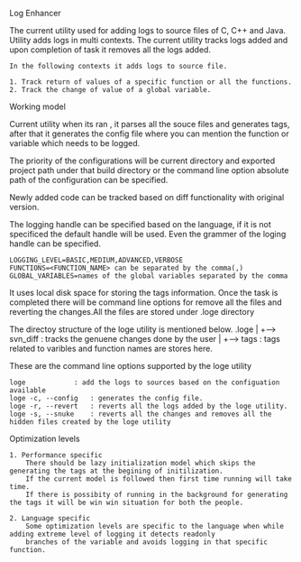 Log Enhancer

The current utility used for adding logs to source files of C, C++ and Java. Utility adds logs in multi contexts. 
The current utility tracks logs added and upon completion of task it removes all the logs added.

	In the following contexts it adds logs to source file.

	1. Track return of values of a specific function or all the functions.
	2. Track the change of value of a global variable.


Working model

Current utility when its ran , it parses all the souce files and generates tags, 
after that it generates the config file where you can mention the function or variable which needs to be logged.

The priority of the configurations will be current directory and exported project path under that build directory
or the command line option absolute path of the configuration can be specified.

Newly added code can be tracked based on diff functionality with original version.

The logging handle can be specified based on the language, if it is not specificed the default handle will be used.
Even the grammer of the loging handle can be specified.


	LOGGING_LEVEL=BASIC,MEDIUM,ADVANCED,VERBOSE					
	FUNCTIONS=<FUNCTION_NAME> can be separated by the comma(,)
	GLOBAL_VARIABLES=names of the global variables separated by the comma


It uses local disk space for storing the tags information. Once the task is completed there will be command line options for remove all the files and reverting the changes.All the files are stored under .loge directory

The directoy structure of the loge utility is mentioned below.
	.loge
	  |
	  +--> svn_diff : tracks the genuene changes done by the user
	  |
	  +--> tags	: tags related to varibles and function names are stores here.


These are the command line options supported by the loge utility

	loge			: add the logs to sources based on the configuation available
	loge -c, --config	: generates the config file.
	loge -r, --revert	: reverts all the logs added by the loge utility.
	loge -s, --snuke	: reverts all the changes and removes all the hidden files created by the loge utility



Optimization levels

	1. Performance specific
		There should be lazy initialization model which skips the generating the tags at the begining of initilization.
		If the current model is followed then first time running will take time.
		If there is possibity of running in the background for generating the tags it will be win win situation for both the people.

	2. Language specific
		Some optimization levels are specific to the language when while adding extreme level of logging it detects readonly
		branches of the variable and avoids logging in that specific function.
